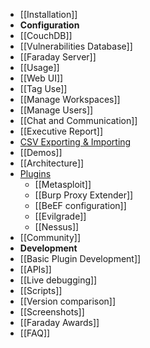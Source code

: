 * [[Installation]]
* **Configuration**
 * [[CouchDB]]
 * [[Vulnerabilities Database]]
 * [[Faraday Server]]
* [[Usage]]
 * [[Web UI]]
 * [[Tag Use]]
 * [[Manage Workspaces]]
 * [[Manage Users]]
 * [[Chat and Communication]]
 * [[Executive Report]]
 * [CSV Exporting & Importing](https://github.com/infobyte/faraday/wiki/Exporting-the-information) 
* [[Demos]]
* [[Architecture]]
* [Plugins](https://github.com/infobyte/faraday/wiki/Plugin-List)
   * [[Metasploit]]
   * [[Burp Proxy Extender]]
   * [[BeEF configuration]]
   * [[Evilgrade]]
   * [[Nessus]]
* [[Community]]
* **Development**
 * [[Basic Plugin Development]]
 * [[APIs]]
 * [[Live debugging]]
* [[Scripts]]
* [[Version comparison]]
* [[Screenshots]]
* [[Faraday Awards]]
* [[FAQ]]